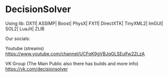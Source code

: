 # DecisionSolver
Using lib: DX11| ASSIMP| Boost| PhysX| FX11| DirectXTK| TinyXML2| ImGUI| SOL2| LuaJit| ZLIB

Our socials:

Youtube (streams)
https://www.youtube.com/channel/UCFqK9gVBJqGLSEulfw22LzA

VK Group (The Main Public also there has builds and more info)
https://vk.com/decisionsolver
